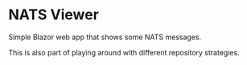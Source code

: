 # NATS Viewer
Simple Blazor web app that shows some NATS messages.

This is also part of playing around with different repository strategies.